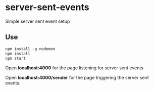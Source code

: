 # server-sent-events
Simple server sent event setup

## Use
```javascript
npm install -g nodemon
npm install
npm start
```

Open **localhost:4000** for the page listening for server sent events

Open **localhost:4000/sender** for the page triggering the server sent events.

